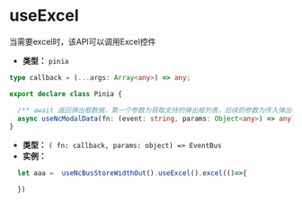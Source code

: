 # useExcel
当需要excel时，该API可以调用Excel控件
- **类型：** `pinia`

```typescript
type callback = (...args: Array<any>) => any;

export declare class Pinia {

  /** await 返回弹出框数据，第一个参数为获取支持的弹出框列表，后续的参数为传入弹出框的数据 */
  async useNcModalData(fn: (event: string, params: Object<any>) => any): Pinia;
}
```
- **类型：** `( fn: callback, params: object) => EventBus`
- **实例：**
```typescript
  let aaa =  useNcBusStoreWidthOut().useExcel().excel(()=>{

  })
```

